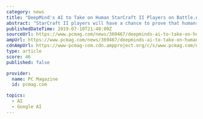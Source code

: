 ```yaml
---
category: news
title: "DeepMind's AI to Take on Human StarCraft II Players on Battle.net"
abstract: "StarCraft II players will have a chance to prove that humans can beat a machine. A cutting-edge AI from DeepMind will be playing the game anonymously in public matches. \"As part of ongoing scientific research into artificial intelligence, players can now ..."
publishedDateTime: 2019-07-10T21:48:00Z
sourceUrl: https://www.pcmag.com/news/369467/deepminds-ai-to-take-on-human-starcraft-ii-players-on-battl
ampUrl: https://www.pcmag.com/news/369467/deepminds-ai-to-take-on-human-starcraft-ii-players-on-battl?amp=1
cdnAmpUrl: https://www-pcmag-com.cdn.ampproject.org/c/s/www.pcmag.com/news/369467/deepminds-ai-to-take-on-human-starcraft-ii-players-on-battl?amp=1
type: article
score: 46
published: false

provider:
  name: PC Magazine
  id: pcmag.com

topics:
  - AI
  - Google AI
---
```

